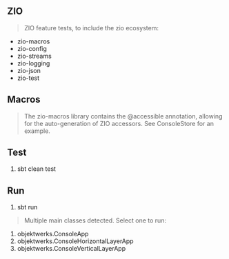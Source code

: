 ZIO
---
>ZIO feature tests, to include the zio ecosystem:
* zio-macros
* zio-config
* zio-streams
* zio-logging
* zio-json
* zio-test

Macros
------
>The zio-macros library contains the @accessible annotation, allowing for the
>auto-generation of ZIO accessors. See ConsoleStore for an example.

Test
----
1. sbt clean test

Run
---
1. sbt run
>Multiple main classes detected. Select one to run:
  1. objektwerks.ConsoleApp
  2. objektwerks.ConsoleHorizontalLayerApp
  3. objektwerks.ConsoleVerticalLayerApp